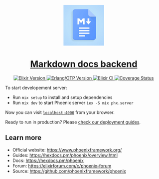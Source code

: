<p align="center">
  <a href="https://github.com/markdown-docs/mds-backend">
    <picture>
      <img src="assets/logo.png" height="130">
    </picture>
<h1 align="center">
    Markdown docs backend
</h1>

  </a>
</p>

<p align="center">  
 <a aria-label="Elixir Version" href="https://elixir-lang.org/">
  <img alt="Elixir Version" src="https://img.shields.io/badge/Elixir-1.15.7-purple?style=for-the-badge&labelColor=000000&logo=elixir&logoColor=white">
</a>
<a aria-label="Erlang/OTP Version" href="https://www.erlang.org/">
  <img alt="Erlang/OTP Version" src="https://img.shields.io/badge/Erlang%2FOTP-26.0-red?style=for-the-badge&labelColor=000000&logo=rocket&logoColor=white">
</a>
<a aria-label="Elixir CI" href="https://github.com/markdown-docs/mds-backend/actions">
  <img alt="Elixir CI" src="https://img.shields.io/github/actions/workflow/status/markdown-docs/mds-backend/ci.yml?branch=main&style=for-the-badge&logo=github-actions&labelColor=000000&color=teal">
</a>
  <a aria-label="Coverage Status" href="https://coveralls.io/github/markdown-docs/mds-backend?branch=main">
    <img alt="Coverage Status" src="https://img.shields.io/coveralls/github/markdown-docs/mds-backend/main?style=for-the-badge&labelColor=000000&logo=coveralls&color=green">
  </a>
</p>

To start developement server:

- Run `mix setup` to install and setup dependencies
- Run `mix dev` to start Phoenix server `iex -S mix phx.server`

Now you can visit [`localhost:4000`](http://localhost:4000) from your browser.

Ready to run in production? Please
[check our deployment guides](https://hexdocs.pm/phoenix/deployment.html).

## Learn more

- Official website: https://www.phoenixframework.org/
- Guides: https://hexdocs.pm/phoenix/overview.html
- Docs: https://hexdocs.pm/phoenix
- Forum: https://elixirforum.com/c/phoenix-forum
- Source: https://github.com/phoenixframework/phoenix
